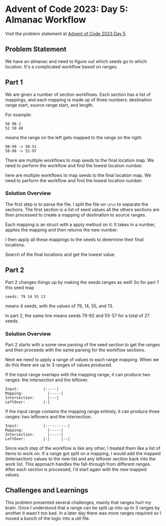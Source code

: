 # Advent of Code 2023: Day 5: Almanac Workflow

Visit the problem statement at [Advent of Code 2023 Day 5](https://adventofcode.com/2023/day/5).

## Problem Statement

We have an almanac and need to figure out which seeds go to which location. It's a complicated workflow based on ranges.

## Part 1

We are given a number of section workflows. Each section has a list of mappings, and each mapping is made up of three numbers: destination range start, source range start, and length.

For example:
```
50 98 2
52 50 48
```
means the range on the left gets mapped to the range on the right:
```
98-99 -> 50-51
50-98 -> 52-97
```

There are multiple workflows to map seeds to the final location map.  We need to perform the workflow and find the lowest location number.

here are multiple workflows to map seeds to the final location map. We need to perform the workflow and find the lowest location number.

### Solution Overview

The first step is to parse the file. I split the file on `\n\n` to separate the sections. The first section is a list of seed values all the others sections are then processed to create a mapping of destination to source ranges. 

Each mapping is an struct with a apply method on it.  It takes in a number, applies the mapping and then returns the new number.

I then apply all these mappings to the seeds to determine their final locations.

Search of the final locations and get the lowest value.

## Part 2

Part 2 changes things up by making the seeds ranges as well!  So for part 1 this seed map

```
seeds: 79 14 55 13
```

means 4 seeds, with the values of 79, 14, 55, and 13.

In part 2, the same line means seeds 79-92 and 55-57 for a total of 27 seeds.

### Solution Overview

Part 2 starts with a some new parsing of the seed section to get the ranges and then proceeds with the same parsing for the workflow sections.

Next we need to apply a range of values to each range mapping.  When we do this there are up to 3 ranges of values produced.

If the input range overlaps with the mapping range, it can produce two ranges: the intersection and the leftover.
```
Input:           |-----|
Mapping:           |-----|
Intersection:      |---|
LeftOver:        |-|
```

If the input range contains the mapping range entirely, it can produce three ranges: two leftovers and the intersection.
```
Input:           |----------|
Mapping:           |-----|
Intersection:      |-----|
LeftOver:        |-|     |--|
```

Since each step of the workflow is like any other, I treated them like a list of items to work on. If a range got split on a mapping, I would add the mapped (intersection) values to the new list and any leftover section back into the work list. This approach handles the fall-through from different ranges. After each section is processed, I'd start again with the new mapped values.


## Challenges and Learnings

This problem presented several challenges, mainly that ranges hurt my brain.  Once I understood that a range can be split up into up to 3 ranges by another it wasn't too bad.  In a later day there was more ranges required so I moved a bunch of the logic into a util file.


